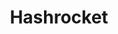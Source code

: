 ---
dribbble: https://dribbble.com/hashrocket
facebook: https://facebook.com/hashrocket
git: https://github.com/hashrocket
googleplus: https://plus.google.com/+hashrocket
linkedin: https://linkedin.com/company/hashrocket
logohandle: hashrocket
sort: hashrocket
title: Hashrocket
twitter: https://x.com/hashrocket
website: https://hashrocket.com/
youtube: https://youtube.com/hashrocket
---